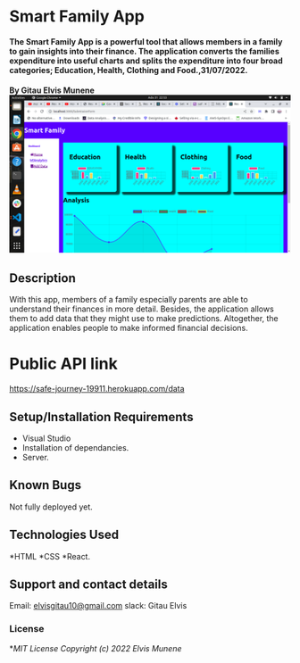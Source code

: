 # Smart Family App
####  The Smart Family App is a powerful tool that allows members in a family to gain insights into their finance. The application converts the families expenditure into useful charts and splits the expenditure into four broad categories; Education, Health, Clothing and Food.,31/07/2022.

#### By **Gitau Elvis Munene**![java-app](https://github.com/Elvis-Munene/React-App-Dashboard/blob/main/public/Screenshot%20from%202022-07-31%2022-53-50.png)
## Description
With this app, members of a family especially parents are able to understand their finances in more detail. Besides, the application allows them to add data that they might use to make predictions. Altogether, the application enables people to make informed financial decisions.

# Public API link
https://safe-journey-19911.herokuapp.com/data
## Setup/Installation Requirements
* Visual Studio
* Installation of dependancies.
* Server.
## Known Bugs
Not fully deployed yet.
## Technologies Used
*HTML
*CSS
*React.
## Support and contact details
Email: elvisgitau10@gmail.com
slack: Gitau Elvis

### License
 **MIT License Copyright (c) 2022 Elvis Munene*
